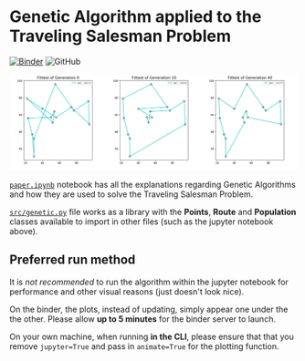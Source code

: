 # Genetic Algorithm applied to the Traveling Salesman Problem
[![Binder](https://mybinder.org/badge_logo.svg)](https://mybinder.org/v2/gh/karipov/genetic-salesman/master?filepath=paper.ipynb) ![GitHub](https://img.shields.io/github/license/karipov/genetic-salesman.svg)

![Evolution](demo/png/Evolution.png)

[`paper.ipynb`](paper.ipynb) notebook has all the explanations regarding Genetic Algorithms and how they are used to solve the Traveling Salesman Problem.

[`src/genetic.py`](src/genetic.py) file works as a library with the __Points__, __Route__ and __Population__ classes available to import in other files (such as the jupyter notebook above).


## Preferred run method
It is _not recommended_ to run the algorithm within the jupyter notebook for performance and other visual reasons (just doesn't look nice).

On the binder, the plots, instead of updating, simply appear one under the the other. Please allow __up to 5 minutes__ for the binder server to launch.

On your own machine, when running __in the CLI__, please ensure that that you remove `jupyter=True` and pass in `animate=True` for the plotting function.
